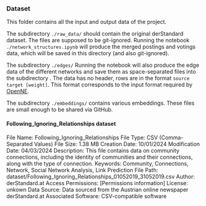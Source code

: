 ### Dataset


This folder contains all the input and output data of the project.


The subdirectory `./raw_data/` should contain the original derStandard dataset. 
The files are supposed to be git-ignored. 
Running the notebook `./network_structures.ipynb` will produce the
merged postings and votings data, which will be saved in this directory (and also git-ignored).


The subdirectory `./edges/`
Running the notebook will also produce the edge data of the different networks 
and save them as space-separated files into the subdirectory . 
The data has no header, rows are in the format `source target [weight]`. 
This format corresponds to the input format required by [OpenNE](https://github.com/thunlp/OpenNE).

The subdirectory `./embeddings/` contains various embeddings. These files are small enough to be shared via GitHub.

#### Following_Ignoring_Relationships dataset


File Name: Following_Ignoring_Relationships
File Type: CSV (Comma-Separated Values)
File Size: 1.38 MB
Creation Date: 10/01/2024
Modification Date: 04/03/2024
Description: This file contains data on community connections, including the identity of communities and their connections, along with the type of connection.
Keywords: Community, Connections, Network, Social Network Analysis, Link Prediction
File Path: dataset/Following_Ignoring_Relationships_01052019_31052019.csv
Author: derStandard.at
Access Permissions: [Permissions information]
License: unkown
Data Source: Data sourced from the Austrian online newspaper derStandard.at
Associated Software: CSV-compatible software
